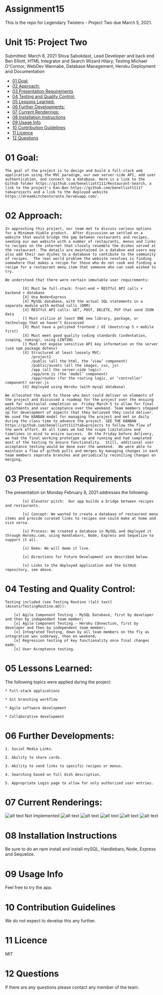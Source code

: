 # Assignment15

This is the repo for Legendary Twisters - Project Two due March 5, 2021.

# Unit 15: Project Two

Submitted: March 8, 2021
            Shiva Sabokdast, Lead Developer and back end
            Ben Elliott, HTML Integrator and Search Wizard
            Hilary, Testing
            Michael O'Connor, WebDev Wannabe, Database Management, Heroku Deployment and Documentation

   * [01 Goal:](#01-goal)
   * [02 Approach:](#02-approach)
   * [03 Presentation Requirements](#03-presentation-requirements)
   * [04 Testing and Quality Control:](#04-testing-and-quality-control)
   * [05 Lessons Learned:](#05-lessons-learned)
   * [06 Further Developments:](#06-further-developments)
   * [07 Current Renderings:](#07-current-renderings)
   * [08 Installation Instructions](#08-installation-instructions)
   * [09 Usage Info](#09-usage-info)
   * [10 Contribution Guidelines](#10-contribution-guidelines)
   * [11 Licence](#11-licence)
   * [12 Questions](#12-questions)

# 01 Goal: 

    The goal of the project is to design and build a full-stack web application using the MVC paradigm, our own server-side API, add user authentication, and connect to a database. Here is a link to the Github folder https://github.com/benelliott111/Restaurant-Search, a link to the project's Kan-Ban https://github.com/benelliott111?tab=projects and a link to the deployed website  https://dreamkitchentoronto.herokuapp.com/.

# 02 Approach:

    In approching this project, our team met to discuss various options for a Minimum Viable product.  After discussion we settled on a website that would bridge the gap between restaurants and recipes, seeding our own website with a number of restaurants, menus and links to recipes on the internet that closely resemble the dishes served at the restaurant. The details are maintained in a databse and users may also add their own dishes to a database to contibute to the community of recipes.  The real world problem the webiste resolves is finding somewhere that makes a recipe for those who do not cook and finding a recipe for a restaurant menu item that someone who can cook wished to try.

    We understood that there were certain immutable user requirements: 
            
            [X] Must be full-stack: front-end + RESTful API calls + backend + database
            [X] Use Node+Express
            [X] MySQL database, with the actual SQL statements in a separate module with method calls (ORM)
            [X] RESTful API calls: GET, POST, DELETE, PUT that send JSON data
            [] Must utilize at least ONE new library, package, or technology that we haven’t discussed
            [X] Must have a polished frontend / UI (bootstrap 5 + mobile first)
            [X] Must meet good quality coding standards (indentation, scoping, naming), using LINTING
            [] Must not expose sensitive API key information on the server (use npm package dotenv)
            [X] Structured at least loosely MVC:
                /project2
                /public (all the html, the ‘view’ component)
                /public/assets (all the images, css, js)
                /app (all the server-side logic)
                /app/orm.js (the ‘model’ component)
                /app/routes (for the routing logic, or ‘controller’ component) server.js
            [X] deployed using Heroku (with mysql database)

    We allocated the work to those who best could deliver on elements of the project and discussed a roadmap for the project over the ensuing week for substailal completion on  Friday March 5 to allow for final adjustments and user acceptance over the weekend. Team members stepped up for development of aspects that they believed they could deliver.  We used the KANBAN model for managing the project and met on daily during the class time to advance the project. SEE THE KANBAN https://github.com/benelliott111?tab=projects to follow the flow of the work effort. At all times we had the scope limitations and timelines in mind to ensire success.  On the Friday before delivery, we had the final working prototype up and running and had completed most of the testing to ensure functionality.  Still, additional user acceptance testing would be done over the weekend.  We were able to maintain a flow of github pulls and merges by managing changes in each team members separate branches and periodically reconiling changes on merging.


# 03 Presentation Requirements

The presentation on Monday February 8, 2021 addresses the following: 

            [x] Elevator pitch:  Our app builds a bridge between recipes and restaurants.

            [x] Concept: We wanted to create a database of restaurant menu items and provide curated links to recipes one could make at home and vice versa.

            [x] Process: We created a database in MySQL and deployed it through Heroku.com, using Handlebars, Node, Express and Sequelize to support it all.

            [x] Demo: We will demo it live.

            [x] Directions for Future Development are described below.

            [x] Links to the deployed application and the GitHub repository, see above.

# 04 Testing and Quality Control:

    Testing included (see Testing Routine ![alt text](Assets/TestingRoutine.md)):

        [x] Agile Component Testing - MySQL Database, first by developer and then by independent team member;
        [x] Agile Component Testing - Heroku COnnection, first by developer and then by independent team member;
        [x] Integrated Testing, down by all team members on the fly as integration was underway, then on weekend;
        [x] Regression testing of key functionality once final changes made;
        [x] User Acceptance testing.

# 05 Lessons Learned:

The following topics were applied during the project:

    * Full-stack applications

    * Git branching workflow

    * Agile software development

    * Collaborative development


# 06 Further Developments:

    1. Social Media Links.

    2. Ability to share cards.

    3. Ability to send links to specific recipes or menus.

    4. Searching based on full dish description.

    5. Appropriate Login page to allow for only authorized user entries.


# 07 Current Renderings:

![alt text](public/images/Login.png) Not Implemented
![alt text](public/images/LandingPage.png)
![alt text](public/images/RestaurantFilter.png)
![alt text](public/images/CuisineFilter.png)
![alt text](public/images/PostaRecipe.png)
![alt text](public/images/CommunityRecipes.png)

# 08 Installation Instructions 

Be sure to do an npm install and install mySQL, Handlebars, Node, Express and Sequelize.

# 09 Usage Info 

Feel free to try the app.

# 10 Contribution Guidelines 

We do not expect to develop this any further.

# 11 Licence 

 MIT

# 12 Questions 

If there are any questions please contact any member of the team. 

